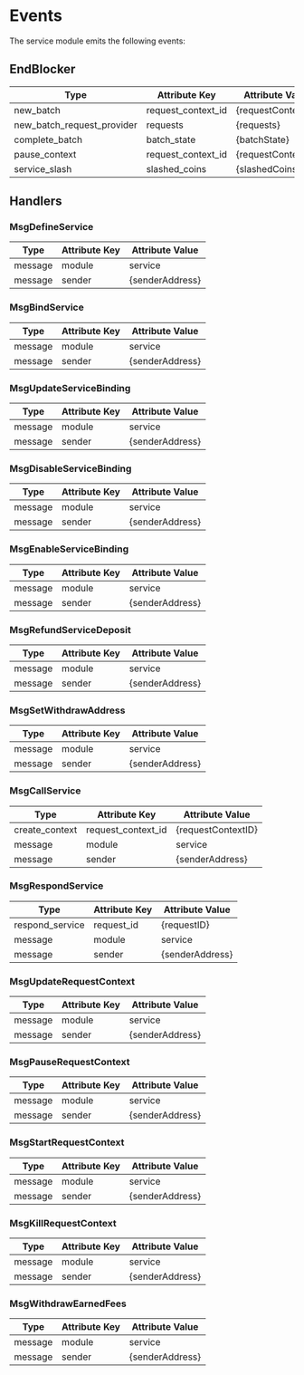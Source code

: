 <!--
order: 3
-->

# Events

The service module emits the following events:

## EndBlocker

| Type              | Attribute Key          | Attribute Value    |
| ----------------- | ---------------------- | ------------------ |
| new_batch         | request_context_id     | {requestContextID} |
| new_batch_request_provider | requests               | {requests}         |
| complete_batch    | batch_state            | {batchState}       |
| pause_context     | request_context_id     | {requestContextID} |
| service_slash     | slashed_coins          | {slashedCoins}     |

## Handlers

### MsgDefineService

| Type                | Attribute Key       | Attribute Value |
| ------------------- | ------------------- | --------------- |
| message             | module              | service      |
| message             | sender              | {senderAddress} |

### MsgBindService

| Type                | Attribute Key       | Attribute Value |
| ------------------- | ------------------- | --------------- |
| message             | module              | service      |
| message             | sender              | {senderAddress} |

### MsgUpdateServiceBinding

| Type                | Attribute Key       | Attribute Value |
| ------------------- | ------------------- | --------------- |
| message             | module              | service      |
| message             | sender              | {senderAddress} |

### MsgDisableServiceBinding

| Type                | Attribute Key       | Attribute Value |
| ------------------- | ------------------- | --------------- |
| message             | module              | service      |
| message             | sender              | {senderAddress} |

### MsgEnableServiceBinding

| Type                | Attribute Key       | Attribute Value |
| ------------------- | ------------------- | --------------- |
| message             | module              | service      |
| message             | sender              | {senderAddress} |

### MsgRefundServiceDeposit

| Type                | Attribute Key       | Attribute Value |
| ------------------- | ------------------- | --------------- |
| message             | module              | service      |
| message             | sender              | {senderAddress} |

### MsgSetWithdrawAddress

| Type                | Attribute Key       | Attribute Value |
| ------------------- | ------------------- | --------------- |
| message             | module              | service      |
| message             | sender              | {senderAddress} |

### MsgCallService

| Type                | Attribute Key       | Attribute Value |
| ------------------- | ------------------- | --------------- |
| create_context    | request_context_id         | {requestContextID} |
| message             | module              | service      |
| message             | sender              | {senderAddress} |

### MsgRespondService

| Type                | Attribute Key       | Attribute Value |
| ------------------- | ------------------- | --------------- |
| respond_service     | request_id          | {requestID} |
| message             | module              | service      |
| message             | sender              | {senderAddress} |

### MsgUpdateRequestContext

| Type                | Attribute Key       | Attribute Value |
| ------------------- | ------------------- | --------------- |
| message             | module              | service      |
| message             | sender              | {senderAddress} |

### MsgPauseRequestContext

| Type                | Attribute Key       | Attribute Value |
| ------------------- | ------------------- | --------------- |
| message             | module              | service      |
| message             | sender              | {senderAddress} |

### MsgStartRequestContext

| Type                | Attribute Key       | Attribute Value |
| ------------------- | ------------------- | --------------- |
| message             | module              | service      |
| message             | sender              | {senderAddress} |

### MsgKillRequestContext

| Type                | Attribute Key       | Attribute Value |
| ------------------- | ------------------- | --------------- |
| message             | module              | service      |
| message             | sender              | {senderAddress} |

### MsgWithdrawEarnedFees

| Type                | Attribute Key       | Attribute Value |
| ------------------- | ------------------- | --------------- |
| message             | module              | service      |
| message             | sender              | {senderAddress} |
